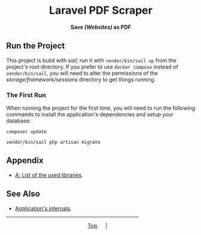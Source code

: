 <span align="center">

<h1 id="top">Laravel PDF Scraper</h1>

**Save *(Websites)* as PDF**

</span>

## Run the Project

This project is build with *sail*; run it with `vendor/bin/sail up` from the project's root directory.
If you prefer to use `docker compose` instead of `vendor/bin/sail`, you will need to alter the permissions of the *storage/framework/sessions* directory to get things running.

### The First Run

When running the project for the first time, you will need to run the following commands to install the application's dependencies and setup your database:

```shell
composer update

vendor/bin/sail php artisan migrate
```

## Appendix

- [A: List of the used libraries](appendix/libraries.md).

## See Also

- [Application's internals](internals/index.md).

<span align="center">

<hr width="70%">

[Top](#top)
&emsp; | &emsp;

</span>
